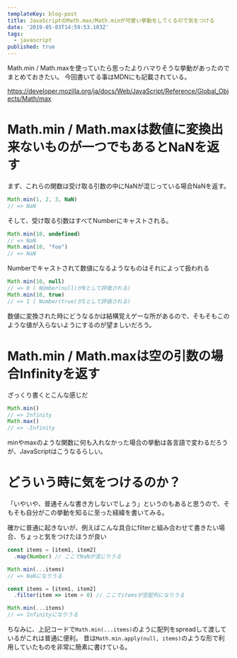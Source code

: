 ```yaml
---
templateKey: blog-post
title: JavaScriptのMath.max/Math.minが可愛い挙動をしてくるので気をつける
date: '2019-05-03T14:59:53.103Z'
tags:
  - javascript
published: true
---
```


Math.min / Math.maxを使っていたら思ったよりハマりそうな挙動があったのでまとめておきたい。
今回書いてる事はMDNにも記載されている。

https://developer.mozilla.org/ja/docs/Web/JavaScript/Reference/Global_Objects/Math/max

# Math.min / Math.maxは数値に変換出来ないものが一つでもあるとNaNを返す

まず、これらの関数は受け取る引数の中にNaNが混じっている場合NaNを返す。

```js
Math.min(1, 2, 3, NaN)
// => NaN
```

そして、受け取る引数はすべてNumberにキャストされる。

```js
Math.min(10, undefined)
// => NaN
Math.min(10, "foo")
// => NaN
```

Numberでキャストされて数値になるようなものはそれによって扱われる

```js
Math.min(10, null)
// => 0 ( NUmber(null)が0として評価される)
Math.min(10, true)
// => 1 ( Number(true)が1として評価される)
```

数値に変換された時にどうなるかは結構覚えゲーな所があるので、そもそもこのような値が入らないようにするのが望ましいだろう。

# Math.min / Math.maxは空の引数の場合Infinityを返す

ざっくり書くとこんな感じだ


```js
Math.min()
// => Infinity
Math.max()
// => -Infinity
```

minやmaxのような関数に何も入れなかった場合の挙動は各言語で変わるだろうが、JavaScriptはこうなるらしい。


# どういう時に気をつけるのか？

「いやいや、普通そんな書き方しないでしょう」というのもあると思うので、そもそも自分がこの挙動を知るに至った経緯を書いてみる。

確かに普通に起きないが、例えばこんな具合にfilterと組み合わせて書きたい場合、ちょっと気をつけたほうが良い

```js
const items = [item1, item2]
  .map(Number) // ここでNaNが混じりうる

Math.min(...items)
// => NaNになりうる
```

```js
const items = [item1, item2]
  .filter(item => item > 0) // ここでitemsが空配列になりうる

Math.min(...items)
// => Infinityになりうる
```

ちなみに、上記コードで`Math.min(...items)`のように配列をspreadして渡しているがこれは普通に便利。
昔は`Math.min.apply(null, items)`のような形で利用していたものを非常に簡素に書けている。
